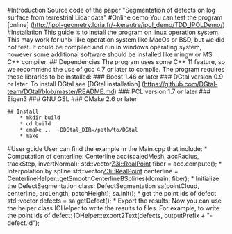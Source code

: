 #Introduction
Source code of the paper "Segmentation of defects on log surface from terrestrial Lidar data"
#Online demo
You can test the program [online]
(http://ipol-geometry.loria.fr/~kerautre/ipol_demo/TDD_IPOLDemo/)
#Installation
	This guide is to install the program on linux operation system. This may work for unix-like operation system like MacOs or BSD, but we did not test. It could be compiled and run in windows operating system, however some additional software should be installed like mingw or MS C++ compiler.
	## Dependencies
	The program uses some C++ 11 feature, so we recommend the use of gcc 4.7 or later to compile. The program requires these libraries to be installed:
	### Boost 1.46 or later
	### DGtal version 0.9 or later. To install DGtal see [DGtal installation] (https://github.com/DGtal-team/DGtal/blob/master/README.md)
	### PCL version 1.7 or later
	### Eigen3
	### GNU GSL 
	### CMake 2.6 or later

	## Install
		* mkdir build
		* cd build
		* cmake ..  -DDGtal_DIR=/path/to/DGtal
		* make
#User guide
User can find the example in the Main.cpp that include:
	* Computation of centerline:
		Centerline acc(scaledMesh, accRadius, trackStep, invertNormal);
		std::vector<Z3i::RealPoint> fiber = acc.compute();
		* Interpolation by spline
		std::vector<Z3i::RealPoint> centerline = CenterlineHelper::getSmoothCenterlineBSplines(domain, fiber);
	* Initialize the DefectSegmentation class:
		DefectSegmentation sa(pointCloud, centerline, arcLength, patchHeight);
		sa.init();
		* get the point ids of defect
		std::vector<unsigned int> defects = sa.getDefect();
	* Export the results:
		Now you can use the helper class IOHelper to write the results to files. For example, to write the point ids of defect:
		IOHelper::export2Text(defects, outputPrefix + "-defect.id");
		
